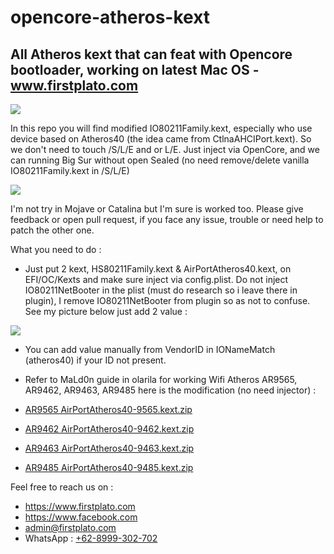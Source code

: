 # opencore-atheros-kext

## All Atheros kext that can feat with Opencore bootloader, working on latest Mac OS - www.firstplato.com

![](https://raw.githubusercontent.com/daniasefine/opencore-atheros-kext/main/img/2.png)

In this repo you will find modified IO80211Family.kext, especially who use device based on Atheros40 (the idea came from CtlnaAHCIPort.kext). So we don't need to touch /S/L/E and or L/E. Just inject via OpenCore, and we can running Big Sur without open Sealed (no need remove/delete vanilla IO80211Family.kext in /S/L/E)

![](https://raw.githubusercontent.com/daniasefine/opencore-atheros-kext/main/img/0.png)

I'm not try in Mojave or Catalina but I'm sure is worked too. Please give feedback or open pull request, if you face any issue, trouble or need help to patch the other one.

What you need to do :
- Just put 2 kext, HS80211Family.kext & AirPortAtheros40.kext, on EFI/OC/Kexts and make sure inject via config.plist. Do not inject IO80211NetBooter in the plist (must do research so i leave there in plugin),  I remove IO80211NetBooter from plugin so as not to confuse. See my picture below just add 2 value :

![](https://raw.githubusercontent.com/daniasefine/opencore-atheros-kext/main/img/1.png)

- You can add value manually from VendorID in IONameMatch (atheros40) if your ID not present.
- Refer to MaLd0n guide in olarila for working Wifi Atheros AR9565, AR9462, AR9463, AR9485 here is the modification (no need injector) :

- [AR9565 AirPortAtheros40-9565.kext.zip](https://github.com/ipang-dwi/opencore-atheros-kext/raw/main/kext/AirPortAtheros40-9565.kext.zip)
- [AR9462 AirPortAtheros40-9462.kext.zip](https://github.com/ipang-dwi/opencore-atheros-kext/raw/main/kext/AirPortAtheros40-9462.kext.zip)
- [AR9463 AirPortAtheros40-9463.kext.zip](https://github.com/ipang-dwi/opencore-atheros-kext/raw/main/kext/AirPortAtheros40-9463.kext.zip)
- [AR9485 AirPortAtheros40-9485.kext.zip](https://github.com/ipang-dwi/opencore-atheros-kext/raw/main/kext/AirPortAtheros40-9485.kext.zip)

Feel free to reach us on :
- https://www.firstplato.com
- https://www.facebook.com
- admin@firstplato.com
- WhatsApp : [+62-8999-302-702](https://wa.me/628999302702)
